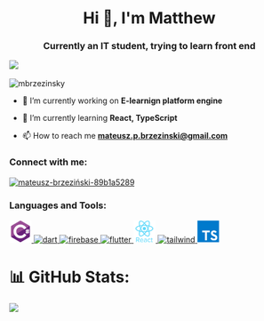 <h1 align="center">Hi 👋, I'm Matthew</h1>
<h3 align="center">Currently an IT student, trying to learn front end</h3>

[![](https://visitcount.itsvg.in/api?id=mbrzezinsky&label=Profile%20Views&color=1&icon=5&pretty=true)](https://visitcount.itsvg.in)

<p align="left"> <img src="https://komarev.com/ghpvc/?username=mbrzezinsky&label=Profile%20views&color=0e75b6&style=flat" alt="mbrzezinsky" /> </p>

- 🔭 I’m currently working on **E-learnign platform engine**

- 🌱 I’m currently learning **React, TypeScript**

- 📫 How to reach me **mateusz.p.brzezinski@gmail.com**

<h3 align="left">Connect with me:</h3>
<p align="left">
<a href="https://linkedin.com/in/mateusz-brzeziński-89b1a5289" target="blank"><img align="center" src="https://raw.githubusercontent.com/rahuldkjain/github-profile-readme-generator/master/src/images/icons/Social/linked-in-alt.svg" alt="mateusz-brzeziński-89b1a5289" height="30" width="40" /></a>
</p>

<h3 align="left">Languages and Tools:</h3>
<p align="left"> <a href="https://www.w3schools.com/cs/" target="_blank" rel="noreferrer"> <img src="https://raw.githubusercontent.com/devicons/devicon/master/icons/csharp/csharp-original.svg" alt="csharp" width="40" height="40"/> </a> <a href="https://dart.dev" target="_blank" rel="noreferrer"> <img src="https://www.vectorlogo.zone/logos/dartlang/dartlang-icon.svg" alt="dart" width="40" height="40"/> </a> <a href="https://firebase.google.com/" target="_blank" rel="noreferrer"> <img src="https://www.vectorlogo.zone/logos/firebase/firebase-icon.svg" alt="firebase" width="40" height="40"/> </a> <a href="https://flutter.dev" target="_blank" rel="noreferrer"> <img src="https://www.vectorlogo.zone/logos/flutterio/flutterio-icon.svg" alt="flutter" width="40" height="40"/> </a> <a href="https://reactjs.org/" target="_blank" rel="noreferrer"> <img src="https://raw.githubusercontent.com/devicons/devicon/master/icons/react/react-original-wordmark.svg" alt="react" width="40" height="40"/> </a> <a href="https://tailwindcss.com/" target="_blank" rel="noreferrer"> <img src="https://www.vectorlogo.zone/logos/tailwindcss/tailwindcss-icon.svg" alt="tailwind" width="40" height="40"/> </a> <a href="https://www.typescriptlang.org/" target="_blank" rel="noreferrer"> <img src="https://raw.githubusercontent.com/devicons/devicon/master/icons/typescript/typescript-original.svg" alt="typescript" width="40" height="40"/> </a> </p>

# 📊 GitHub Stats:
![](https://github-readme-streak-stats.herokuapp.com/?user=mbrzezinsky&theme=dark&hide_border=false)<br/>
